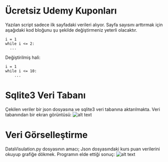 # Ücretsiz Udemy Kuponları
Yazılan script sadece ilk sayfadaki verileri alıyor. Sayfa sayısını arttırmak için aşağıdaki kod bloğunu şu şekilde değiştirmeniz yeterli olacaktır.

```
i = 1
while i <= 2:
  ...
```
Değiştirilmiş hali:
```
i = 1
while i <= 10:
    ...
```

# Sqlite3 Veri Tabanı

Çekilen veriler bir json dosyasına ve sqlite3 veri tabanına aktarılmakta. Veri tabanından bir ekran görüntüsü:
![alt text](https://i.hizliresim.com/EDKALC.png)


# Veri Görselleştirme

DataVisulation.py dosyasının amacı; Json dosyasındaki kurs puan verilerini okuyup grafiğe dökmek. Programın elde ettiği sonuç:
![alt text](https://i.hizliresim.com/CUDU34.png)



